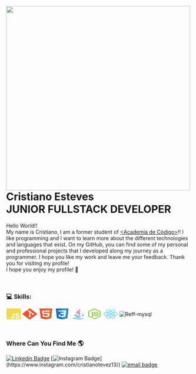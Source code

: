 <img src="https://th.bing.com/th/id/OIG.SMWiGXR43rxrYUvLPhR9?pid=ImgGn" width="500" height="500" align="left">

<h1>Cristiano Esteves<br>JUNIOR FULLSTACK DEVELOPER</h1>

<p align="left"> 
  Hello World!!<br>
  My name is Cristiano, I am a former student of <a href="https://www.academiadecodigo.org/">&lt;Academia de Código&gt;</a>!! I like programming and I want to learn more about the different technologies and languages that exist. On my GitHub, you can find some of my personal and professional projects that I developed along my journey as a programmer. I hope you like my work and leave me your feedback. Thank you for visiting my profile!<br> I hope you enjoy my profile! 🚀
</p>
<br>

<p align="left">
  <h3>💻 Skills:</h3>
  <div style="display: inline_block">
  <img align="center" alt="Reff-Js" height="30" width="40" src="https://raw.githubusercontent.com/devicons/devicon/master/icons/javascript/javascript-plain.svg">
  <img align="center" alt="Reff-Git" height="30" width="40" src="https://raw.githubusercontent.com/devicons/devicon/master/icons/git/git-original.svg">
  <img align="center" alt="Reff-HTML" height="30" width="40" src="https://raw.githubusercontent.com/devicons/devicon/master/icons/html5/html5-original.svg">
  <img align="center" alt="Reff-CSS" height="30" width="40" src="https://raw.githubusercontent.com/devicons/devicon/master/icons/css3/css3-original.svg">
  <img align="center" alt="Reff-Java" height="30" width="40" src="https://raw.githubusercontent.com/devicons/devicon/master/icons/java/java-original.svg">
  <img align="center" alt="Reff-NodeJs" height="30" width="40" src="https://raw.githubusercontent.com/devicons/devicon/master/icons/nodejs/nodejs-original.svg">
  <img align="center" alt="Reff-React" height="30" width="40" src="https://raw.githubusercontent.com/devicons/devicon/master/icons/react/react-original.svg">
  <img align="center" alt="Reff-mysql" height="30" width="40" src="https://cdn.iconscout.com/icon/free/png-256/mysql-19-1174939.png">
</div>
</p>
<br>
<h3> Where Can You Find Me 🌎</h3>

  [![Linkedin Badge](https://img.shields.io/badge/-LinkedIn-blue?style=flat-square&logo=Linkedin&logoColor=white&link=https://www.linkedin.com/in/fulano/)](https://www.linkedin.com/in/cristianoe-dev/)
  [![Instagram Badge](https://img.shields.io/badge/-Instagram-E4405F?style=flat-square&logo=Instagram&logoColor=white&link=[https://www.instagram.com/cristianotevez13/](https://www.instagram.com/fulano/))](https://www.instagram.com/cristianotevez13/)
  [![email badge](https://img.shields.io/badge/Email-me!-blue?style=flat-square&logo=gmail)](mailto:cristiano642@hotmail.com)
